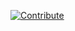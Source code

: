 [![Contribute](https://www.eclipse.org/che/factory-contribute.svg)](http://codeready-workspaces.apps.144.76.24.92.nip.io/f?id=factory6a1p7h0jcoe4ehpu)
